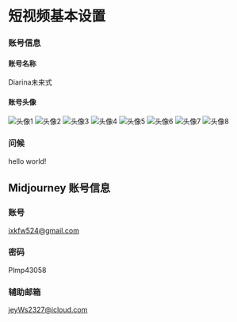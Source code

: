 # 短视频基本设置
### 账号信息
#### 账号名称
Diarina未来式

#### 账号头像
![头像1](assets/images/head1.png)
![头像2](assets/images/head2.png)
![头像3](assets/images/head3.png)
![头像4](assets/images/head4.png)
![头像5](assets/images/head5.png)
![头像6](assets/images/head6.png)
![头像7](assets/images/head7.png)
![头像8](assets/images/head8.png)

### 问候
hello world!

## Midjourney 账号信息
### 账号
ixkfw524@gmail.com

### 密码
Plmp43058

### 辅助邮箱
jeyWs2327@icloud.com
